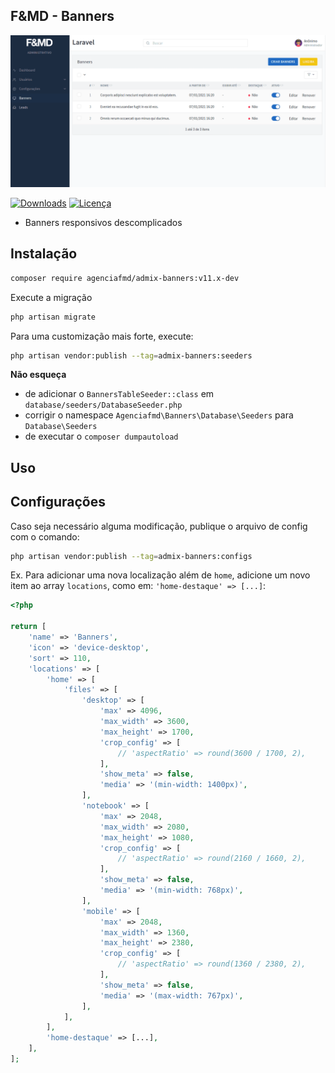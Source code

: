 ## F&MD - Banners

![Área Administrativa](https://github.com/agenciafmd/admix-banners/raw/master/docs/screenshot.png "Área Administrativa")

[![Downloads](https://img.shields.io/packagist/dt/agenciafmd/admix-banners.svg?style=flat-square)](https://packagist.org/packages/agenciafmd/admix-banners)
[![Licença](https://img.shields.io/badge/license-MIT-brightgreen.svg?style=flat-square)](LICENSE.md)

- Banners responsivos descomplicados

## Instalação

```bash
composer require agenciafmd/admix-banners:v11.x-dev
```

Execute a migração

```bash
php artisan migrate
```

Para uma customização mais forte, execute:

```bash
php artisan vendor:publish --tag=admix-banners:seeders
```

**Não esqueça**

- de adicionar o `BannersTableSeeder::class` em `database/seeders/DatabaseSeeder.php`
- corrigir o namespace `Agenciafmd\Banners\Database\Seeders` para `Database\Seeders`
- de executar o `composer dumpautoload`

## Uso


## Configurações

Caso seja necessário alguma modificação, publique o arquivo de config com o comando:

```bash
php artisan vendor:publish --tag=admix-banners:configs
```

Ex. Para adicionar uma nova localização além de `home`, adicione um novo item ao array `locations`, como em: `'home-destaque' => [...]`:

```php
<?php

return [
    'name' => 'Banners',
    'icon' => 'device-desktop',
    'sort' => 110,
    'locations' => [
        'home' => [
            'files' => [
                'desktop' => [
                    'max' => 4096,
                    'max_width' => 3600,
                    'max_height' => 1700,
                    'crop_config' => [
                        // 'aspectRatio' => round(3600 / 1700, 2),
                    ],
                    'show_meta' => false,
                    'media' => '(min-width: 1400px)',
                ],
                'notebook' => [
                    'max' => 2048,
                    'max_width' => 2080,
                    'max_height' => 1080,
                    'crop_config' => [
                        // 'aspectRatio' => round(2160 / 1660, 2),
                    ],
                    'show_meta' => false,
                    'media' => '(min-width: 768px)',
                ],
                'mobile' => [
                    'max' => 2048,
                    'max_width' => 1360,
                    'max_height' => 2380,
                    'crop_config' => [
                        // 'aspectRatio' => round(1360 / 2380, 2),
                    ],
                    'show_meta' => false,
                    'media' => '(max-width: 767px)',
                ],
            ],
        ],
        'home-destaque' => [...],
    ],
];
```